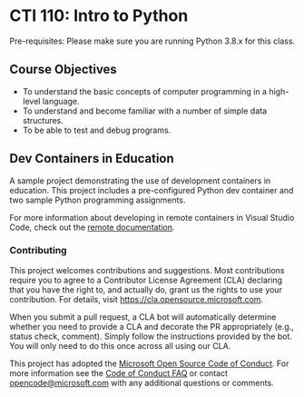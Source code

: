 # CTI 110: Intro to Python

Pre-requisites: Please make sure you are running Python 3.8.x for this class.

## Course Objectives

- To understand the basic concepts of computer programming in a high-level language.
- To understand and become familiar with a number of simple data structures.
- To be able to test and debug programs.

## Dev Containers in Education

A sample project demonstrating the use of development containers in education. This project includes a pre-configured Python dev container and two sample Python programming assignments.

For more information about developing in remote containers in Visual Studio Code, check out the [remote documentation](https://code.visualstudio.com/docs/remote/containers).

### Contributing

This project welcomes contributions and suggestions.  Most contributions require you to agree to a
Contributor License Agreement (CLA) declaring that you have the right to, and actually do, grant us
the rights to use your contribution. For details, visit <https://cla.opensource.microsoft.com>.

When you submit a pull request, a CLA bot will automatically determine whether you need to provide
a CLA and decorate the PR appropriately (e.g., status check, comment). Simply follow the instructions
provided by the bot. You will only need to do this once across all using our CLA.

This project has adopted the [Microsoft Open Source Code of Conduct](https://opensource.microsoft.com/codeofconduct/).
For more information see the [Code of Conduct FAQ](https://opensource.microsoft.com/codeofconduct/faq/) or
contact [opencode@microsoft.com](mailto:opencode@microsoft.com) with any additional questions or comments.
